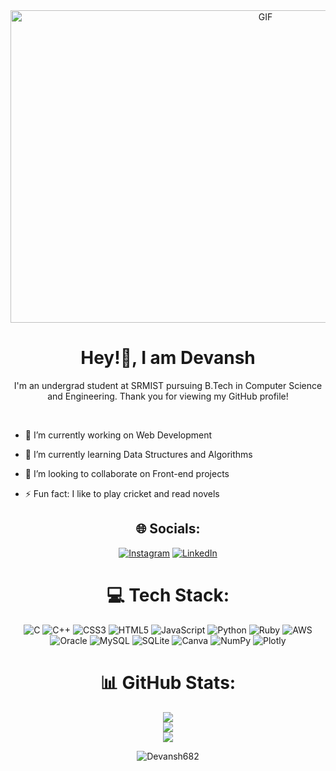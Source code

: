 <div align="center">

<img align="center" alt="GIF" src="https://github.com/abhisheknaiidu/abhisheknaiidu/blob/master/code.gif?raw=true" width="800" height="500" />

  
#  Hey!👋, I am Devansh

 I'm an undergrad student at SRMIST pursuing B.Tech in Computer Science and Engineering. Thank you for viewing my GitHub profile!
<div align="left">
<br />

  - 🔭 I’m currently working on Web Development 
  
  - 🌱 I’m currently learning Data Structures and Algorithms
  
  - 👯 I’m looking to collaborate on Front-end projects
  
  - ⚡ Fun fact: I like to play cricket and read novels
<div align="center">
  
  
## 🌐 Socials:
[![Instagram](https://img.shields.io/badge/Instagram-%23E4405F.svg?logo=Instagram&logoColor=white)](https://instagram.com/devanshh._) [![LinkedIn](https://img.shields.io/badge/LinkedIn-%230077B5.svg?logo=linkedin&logoColor=white)](https://linkedin.com/in/devanshsingh25) 
  


# 💻 Tech Stack:
![C](https://img.shields.io/badge/c-%2300599C.svg?style=flat&logo=c&logoColor=white) ![C++](https://img.shields.io/badge/c++-%2300599C.svg?style=flat&logo=c%2B%2B&logoColor=white) ![CSS3](https://img.shields.io/badge/css3-%231572B6.svg?style=flat&logo=css3&logoColor=white) ![HTML5](https://img.shields.io/badge/html5-%23E34F26.svg?style=flat&logo=html5&logoColor=white) ![JavaScript](https://img.shields.io/badge/javascript-%23323330.svg?style=flat&logo=javascript&logoColor=%23F7DF1E) ![Python](https://img.shields.io/badge/python-3670A0?style=flat&logo=python&logoColor=ffdd54) ![Ruby](https://img.shields.io/badge/ruby-%23CC342D.svg?style=flat&logo=ruby&logoColor=white) ![AWS](https://img.shields.io/badge/AWS-%23FF9900.svg?style=flat&logo=amazon-aws&logoColor=white) ![Oracle](https://img.shields.io/badge/Oracle-F80000?style=flat&logo=oracle&logoColor=white) ![MySQL](https://img.shields.io/badge/mysql-%2300f.svg?style=flat&logo=mysql&logoColor=white) ![SQLite](https://img.shields.io/badge/sqlite-%2307405e.svg?style=flat&logo=sqlite&logoColor=white) ![Canva](https://img.shields.io/badge/Canva-%2300C4CC.svg?style=flat&logo=Canva&logoColor=white) ![NumPy](https://img.shields.io/badge/numpy-%23013243.svg?style=flat&logo=numpy&logoColor=white) ![Plotly](https://img.shields.io/badge/Plotly-%233F4F75.svg?style=flat&logo=plotly&logoColor=white)
                                                     
                                                     
# 📊 GitHub Stats:
![](https://github-readme-stats-sigma-five.vercel.app/api?username=Devansh682&theme=material-palenight&hide_border=false&include_all_commits=false&count_private=false)<br/>
![](https://github-readme-streak-stats.herokuapp.com/?user=Devansh682&theme=material-palenight&hide_border=false)<br/>
![](https://github-readme-stats-sigma-five.vercel.app/api/top-langs/?username=Devansh682&theme=material-palenight&hide_border=false&include_all_commits=false&count_private=false&layout=compact)

                                                  
<!--### 🔝 Top Contributed Repo
![](https://github-contributor-stats.vercel.app/api?username=Devansh682&limit=5&theme=tokyonight&combine_all_yearly_contributions=true)-->
  
  <p align="centre"> <img src="https://komarev.com/ghpvc/?username=Devansh682&label=Profile%20views&color=0e75b6&style=flat" alt="Devansh682" /> </p>


